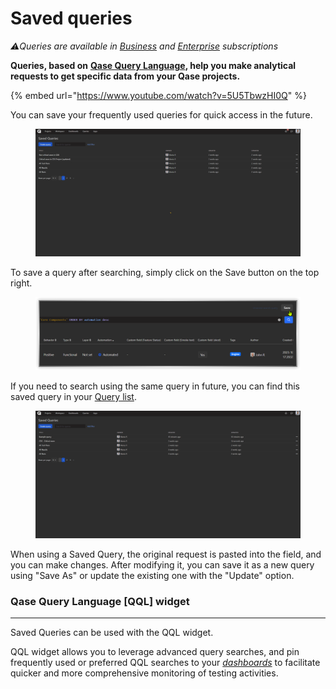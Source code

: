# Saved queries

_⚠️Queries are available in_ [_Business_](https://help.qase.io/en/articles/5563727-business-plan) _and_ [_Enterprise_](https://help.qase.io/en/articles/6640055-enterprise-plan) _subscriptions_

**Queries, based on** [**Qase Query Language**](https://docs.qase.io/general/analytics/queries-qql-qase-query-language)**, help you make analytical requests to get specific data from your Qase projects.**



{% embed url="https://www.youtube.com/watch?v=5U5TbwzHI0Q" %}

You can save your frequently used queries for quick access in the future.

<figure><img src="../../../.gitbook/assets/query 1.gif" alt=""><figcaption></figcaption></figure>

To save a query after searching, simply click on the Save button on the top right.

<figure><img src="../../../.gitbook/assets/image (2) (1) (1) (1) (1).png" alt=""><figcaption></figcaption></figure>

If you need to search using the same query in future, you can find this saved query in your [Query list](https://app.qase.io/report/queries-list).

<figure><img src="../../../.gitbook/assets/query 3.gif" alt=""><figcaption></figcaption></figure>

When using a Saved Query, the original request is pasted into the field, and you can make changes. After modifying it, you can save it as a new query using "Save As" or update the existing one with the "Update" option.

### Qase Query Language \[QQL] widget <a href="#h_fd713bb7e2" id="h_fd713bb7e2"></a>

***

Saved Queries can be used with the QQL widget.

QQL widget allows you to leverage advanced query searches, and pin frequently used or preferred QQL searches to your [_dashboards_](https://help.qase.io/en/articles/5563698-dashboards) to facilitate quicker and more comprehensive monitoring of testing activities.

<figure><img src="../../../.gitbook/assets/qql-widget.gif" alt=""><figcaption></figcaption></figure>
